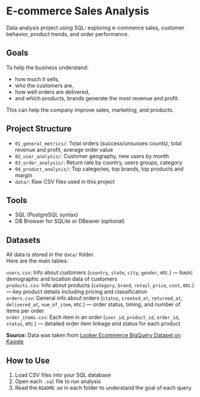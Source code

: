 # E-commerce Sales Analysis

Data analysis project using SQL: exploring e-commerce sales, customer behavior, product trends, and order performance.

## Goals

To help the business understand:  
- how much it sells,  
- who the customers are,  
- how well orders are delivered,  
- and which products, brands generate the most revenue and profit.

This can help the company improve sales, marketing, and products.

## Project Structure

- `01_general_metrics/`: Total orders (success/unsusses counts), total revenue and profit, average order value  
- `02_user_analysis/`: Customer geography, new users by month  
- `03_order_analysis/`: Return rate by country, users groups, category
- `04_product_analysis/`: Top categories, top brands, top products and margin  
- `data/`: Raw CSV files used in this project

## Tools

- SQL (PostgreSQL syntax)  
- DB Browser for SQLite or DBeaver (optional)

## Datasets

All data is stored in the `data/` folder.  
Here are the main tables:

`users.csv`: Info about customers (`country`, `state`, `city`, `gender`, etc.) — basic demographic and location data of customers  
`products.csv`: Info about products (`category`, `brand`, `retail_price`, `cost`, etc.) — key product details including pricing and classification  
`orders.csv`: General info about orders (`status`, `created_at`, `returned_at`, `delivered_at`, `num_of_item`, etc.) — order status, timing, and number of items per order  
`order_items.csv`: Each item in an order (`user_id`, `product_id`, `order_id`, `status`, etc.) — detailed order item linkage and status for each product

**Source:** Data was taken from [Looker Ecommerce BigQuery Dataset on Kaggle](https://www.kaggle.com/datasets/mustafakeser4/looker-ecommerce-bigquery-dataset)

## How to Use

1. Load CSV files into your SQL database  
2. Open each `.sql` file to run analysis  
3. Read the `README.md` in each folder to understand the goal of each query
